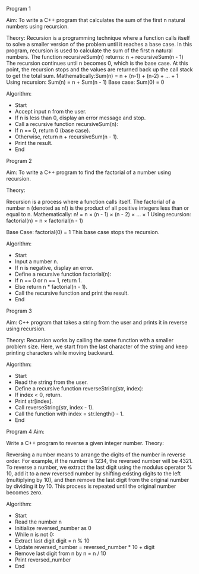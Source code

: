 Program 1

Aim:
To write a C++ program that calculates the sum of the first n natural numbers using recursion.

 Theory:
Recursion is a programming technique where a function calls itself to solve a smaller version of the problem until it reaches a base case.
In this program, recursion is used to calculate the sum of the first n natural numbers. The function recursiveSum(n) returns:
n + recursiveSum(n - 1)
The recursion continues until n becomes 0, which is the base case. At this point, the recursion stops and the values are returned back up the call stack to get the total sum.
Mathematically:Sum(n) = n + (n-1) + (n-2) + ... + 1
Using recursion:
Sum(n) = n + Sum(n - 1)
Base case:
Sum(0) = 0

 Algorithm:
- Start
- Accept input n from the user.
- If n is less than 0, display an error message and stop.
- Call a recursive function recursiveSum(n):
- If n == 0, return 0 (base case).
- Otherwise, return n + recursiveSum(n - 1).
- Print the result.
- End

Program 2

Aim:
To write a C++ program to find the factorial of a number using recursion.

Theory:

Recursion is a process where a function calls itself. The factorial of a number n (denoted as n!) is the product of all positive integers less than or equal to n.
Mathematically:
n! = n × (n - 1) × (n - 2) × ... × 1
Using recursion:
factorial(n) = n × factorial(n - 1)

Base Case:
factorial(0) = 1
This base case stops the recursion.

 Algorithm:
- Start
- Input a number n.
- If n is negative, display an error.
- Define a recursive function factorial(n):
- If n == 0 or n == 1, return 1.
- Else return n * factorial(n - 1).
- Call the recursive function and print the result.
- End

Program 3

Aim:
C++ program that takes a string from the user and prints it in reverse using recursion.

Theory:
Recursion works by calling the same function with a smaller problem size.
Here, we start from the last character of the string and keep printing characters while moving backward.

Algorithm:
- Start
- Read the string from the user.
- Define a recursive function reverseString(str, index):
- If index < 0, return.
- Print str[index].
- Call reverseString(str, index - 1).
- Call the function with index = str.length() - 1.
- End


Program 4
Aim:

Write a C++ program to reverse a given integer number.
Theory:

Reversing a number means to arrange the digits of the number in reverse order. For example, if the number is 1234, the reversed number will be 4321.
To reverse a number, we extract the last digit using the modulus operator % 10, add it to a new reversed number by shifting existing digits to the left (multiplying by 10), and then remove the last digit from the original number by dividing it by 10. This process is repeated until the original number becomes zero.

Algorithm:

- Start
- Read the number n
- Initialize reversed_number as 0
- While n is not 0:
- Extract last digit digit = n % 10
- Update reversed_number = reversed_number * 10 + digit
- Remove last digit from n by n = n / 10
- Print reversed_number
- End
